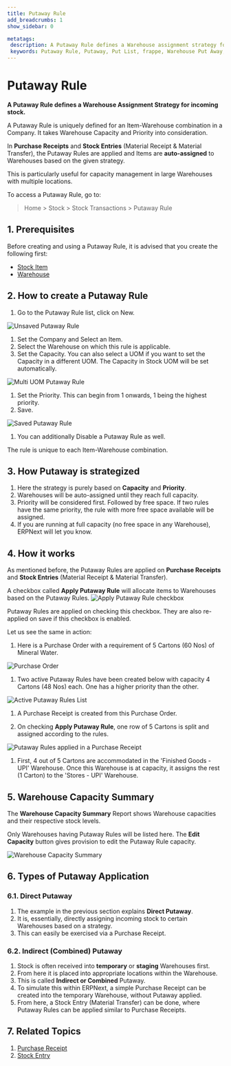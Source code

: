 ```yaml
---
title: Putaway Rule
add_breadcrumbs: 1
show_sidebar: 0

metatags:
 description: A Putaway Rule defines a Warehouse assignment strategy for incoming stock. This is particularly useful for purchasers with large warehouse locations and volume of purchase.
 keywords: Putaway Rule, Putaway, Put List, frappe, Warehouse Put Away, erpnext new features, WMS, Warehouse Capacity, erp, open source erp, free erp, stock, inventory
---
```


# Putaway Rule

**A Putaway Rule defines a Warehouse Assignment Strategy for incoming stock.**

A Putaway Rule is uniquely defined for an Item-Warehouse combination in a Company. It takes Warehouse Capacity and Priority into consideration.

In **Purchase Receipts** and **Stock Entries** (Material Receipt & Material Transfer), the Putaway Rules are applied and Items are **auto-assigned** to Warehouses based on the given strategy.

This is particularly useful for capacity management in large Warehouses with multiple locations.

To access a Putaway Rule, go to:

> Home > Stock > Stock Transactions > Putaway Rule

## 1. Prerequisites

Before creating and using a Putaway Rule, it is advised that you create the following first:

- [Stock Item](/docs/v12/user/manual/en/stock/item)
- [Warehouse](/docs/v12/user/manual/en/stock/warehouse)

## 2. How to create a Putaway Rule

1. Go to the Putaway Rule list, click on New.
 <img class='screenshot' alt='Unsaved Putaway Rule' src='{{docs_base_url}}/v12/assets/img/stock/unsaved-putaway-rule.png'>

1. Set the Company and Select an Item.
1. Select the Warehouse on which this rule is applicable.
1. Set the Capacity. You can also select a UOM if you want to set the Capacity in a different UOM. The Capacity in Stock UOM will be set automatically.
 <img class='screenshot' alt='Multi UOM Putaway Rule' src='{{docs_base_url}}/v12/assets/img/stock/multi-uom-putaway-rule.png'>

1. Set the Priority. This can begin from 1 onwards, 1 being the highest priority.
1. Save.
 <img class='screenshot' alt='Saved Putaway Rule' src='{{docs_base_url}}/v12/assets/img/stock/saved-putaway-rule.png'>

1. You can additionally Disable a Putaway Rule as well.

The rule is unique to each Item-Warehouse combination.

## 3. How Putaway is strategized
1. Here the strategy is purely based on **Capacity** and **Priority**.
1. Warehouses will be auto-assigned until they reach full capacity.
1. Priority will be considered first. Followed by free space. If two rules have the same priority, the rule with more free space available will be assigned.
1. If you are running at full capacity (no free space in any Warehouse), ERPNext will let you know.

## 4. How it works

As mentioned before, the Putaway Rules are applied on **Purchase Receipts** and **Stock Entries** (Material Receipt & Material Transfer).

A checkbox called **Apply Putaway Rule** will allocate items to Warehouses based on the Putaway Rules.
 <img class='screenshot' alt='Apply Putaway Rule checkbox' src='{{docs_base_url}}/v12/assets/img/stock/apply-putaway-rule.png'>

Putaway Rules are applied on checking this checkbox. They are also re-applied on save if this checkbox is enabled.

Let us see the same in action:

1. Here is a Purchase Order with a requirement of 5 Cartons (60 Nos) of Mineral Water.
 <img class='screenshot' alt='Purchase Order' src='{{docs_base_url}}/v12/assets/img/stock/po-putaway-demo.png'>

1. Two active Putaway Rules have been created below with capacity 4 Cartons (48 Nos) each. One has a higher priority than the other.
 <img class='screenshot' alt='Active Putaway Rules List' src='{{docs_base_url}}/v12/assets/img/stock/active-putaway-rules-list.png'>

1. A Purchase Receipt is created from this Purchase Order.

1. On checking **Apply Putaway Rule**, one row of 5 Cartons is split and assigned according to the rules.
 <img class='screenshot' alt='Putaway Rules applied in a Purchase Receipt' src='{{docs_base_url}}/v12/assets/img/stock/pr-putaway-apply.gif'>

1. First, 4 out of 5 Cartons are accommodated in the 'Finished Goods - UPI' Warehouse. Once this Warehouse is at capacity, it assigns the rest (1 Carton) to the 'Stores - UPI' Warehouse.

## 5. Warehouse Capacity Summary

The **Warehouse Capacity Summary** Report shows Warehouse capacities and their respective stock levels.

Only Warehouses having Putaway Rules will be listed here. The **Edit Capacity** button gives provision to edit the Putaway Rule capacity.

 <img class='screenshot' alt='Warehouse Capacity Summary' src='{{docs_base_url}}/v12/assets/img/stock/warehouse-capacity-summary.png'>


## 6. Types of Putaway Application

### 6.1. Direct Putaway

1. The example in the previous section explains **Direct Putaway**.
1. It is, essentially, directly assigning incoming stock to certain Warehouses based on a strategy.
1. This can easily be exercised via a Purchase Receipt.

### 6.2. Indirect (Combined) Putaway

1. Stock is often received into **temporary** or **staging** Warehouses first.
1. From here it is placed into appropriate locations within the Warehouse.
1. This is called **Indirect or Combined** Putaway.
1. To simulate this within ERPNext, a simple Purchase Receipt can be created into the temporary Warehouse, without Putaway applied.
1. From here, a Stock Entry (Material Transfer) can be done, where Putaway Rules can be applied similar to Purchase Receipts.

## 7. Related Topics

1. [Purchase Receipt](/docs/v12/user/manual/en/stock/purchase-receipt)
1. [Stock Entry](/docs/v12/user/manual/en/stock/stock-entry)